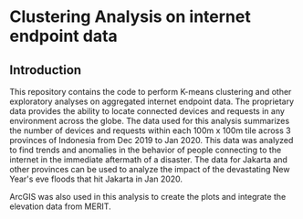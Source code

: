 # Clustering Analysis on internet endpoint data
## Introduction
This repository contains the code to perform K-means clustering and other exploratory analyses on
 aggregated internet endpoint data. The proprietary data provides the ability 
 to locate connected devices and requests in any environment across the globe. The data used for this 
 analysis summarizes the number of devices and requests within each 100m x 100m tile across 3 
 provinces of Indonesia from Dec 2019 to Jan 2020. This data was analyzed to find trends and anomalies
  in the behavior of people connecting to the internet in the immediate aftermath of a disaster. 
  The data for Jakarta and other provinces can be used to analyze the impact of the 
  devastating New Year's eve floods that hit Jakarta in Jan 2020.

ArcGIS was also used in this analysis to create the plots and integrate the elevation data from MERIT. 
